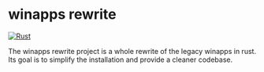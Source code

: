 # winapps rewrite
[![Rust](https://github.com/winapps-org/winapps/actions/workflows/rust.yml/badge.svg?branch=rewrite)](https://github.com/winapps-org/winapps/actions/workflows/rust.yml)

The winapps rewrite project is a whole rewrite of the legacy winapps in rust. Its goal is to simplify the installation and provide a cleaner codebase. 
